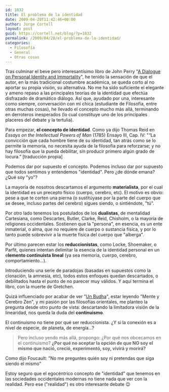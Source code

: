 ```yaml
---
id: 1832
title: El problema de la identidad
date: 2009-04-28T11:42:46+00:00
author: Jorge Cortell
layout: post
guid: https://cortell.net/blog/?p=1832
permalink: /2009/04/28/el-problema-de-la-identidad/
categories:
  - Filosofí­a
  - General
  - Otras cosas
---
```

Tras culminar el beve pero interesantísimo libro de John Perry "<a title="https://www.hackettpublishing.com/detail.php?_d=p0OlTgfM9GJ8TInAxOw1g9x14%2FCy%2FhQ%2FFFzMKM4vtMA%3D" href="https://www.hackettpublishing.com/detail.php?_d=p0OlTgfM9GJ8TInAxOw1g9x14%2FCy%2FhQ%2FFFzMKM4vtMA%3D" target="_blank">A Dialogue on Personal Identity and Immortality</a>", he tenido la sensación de que el autor, en la más tradicional costumbre académica, se queda corto al no aportar su propia visión, su alternativa. No me ha sido suficiente el elegante y ameno repaso a las principales teorías de la identidad que efectúa disfrazado de dramático diálogo. Así que, ayudado por una, interesante como siempre, conversación con mi chica (estudiante de Filosofía, entre otras muchas cosas), he llevado el concepto mucho más allá, terminando en derroteros inesperados (lo cual constituye uno de los principales placeres del debate y la tertulia).

Para empezar, **el concepto de identidad**. Como ya dijo Thomas Reid en _Essays on the Intellectual Powers of Man_ (1785) Ensayo III, Cap. IV: "“La convicción que cada hombre tiene de su identidad, tan atrás como se lo permite la memoria, no necesita ayuda de la filosofía para reforzarse; y no hay filosofía que la pueda debilitar, sin producir primero algún grado de locura.” [traducción propia]

Podemos dar por supuesto el concepto. Podemos incluso dar por supuesto que todos sentimos y entendemos "identidad". Pero ¿de dónde emana? ¿Qué soy "yo"?

La mayoría de nosotros descartamos el argumento **materialista**, por el cual la identidad es un precepto físico (cuerpo, cerebro, etc). El motivo es obvio: pese a que te corten una pierna (o sustitúyase por la parte del cuerpo que se desee, incluso partes del cerebro) sigues siendo, o sintiéndote, "tú". 

Por otro lado tenemos los postulados de los **dualistas**, de mentalidad Cartesiana, como Descartes, Butler, Clarke, Reid, Chisholm, o la mayoría de religiones occidentales. Sostienen que la "persona", en esencia, es un ente inmaterial, o alma, que no requiere de cuerpo o sustancia física, y por lo tanto puede sobrevivir a la muerte física del cuerpo que "alberga".

Por último parecen estar los **reduccionistas**, como Locke, Shoemaker, o Parfit, quienes intentan delimitar la esencia de la identidad personal en un e**lemento continuista lineal** (ya sea memoria, cuerpo, cerebro, comportamiento...).

Introduciendo una serie de paradojas (basadas en supuestos como la clonación, la amnesia, etc), todos estos enfoques quedan descartados, o debilitados hasta el punto de no parecer muy válidos. Y aquí termina el libro, con la muerte de Gretchen.

Quizá influenciado por acabar de ver "<a title="https://www.filmaffinity.com/es/film192468.html" href="https://www.filmaffinity.com/es/film192468.html" target="_blank">Un Budha</a>", estar leyendo "Mente y Cerebro Zen", y mi pasión por las filosofías orientales, me planteo la pregunta desde otro punto de vista: descartando la limitadora visión de la linearidad, nos queda la duda del **continuismo**.

El continuismo no tiene por qué ser reduccionista. ¿Y si la conexión es a nivel de especie, de planeta, de energía...?

> Pero incluso yendo más allá, propongo: ¿Por qué nos obcecamos en el continuismo? **¿Por qué no aceptar la opción de que NO soy el mismo que nació, creció, experimentó, soy, vivirá y morirá?**

Como dijo Foucault: "No me preguntes quién soy ni pretendas que siga siendo el mismo"

Estoy seguro que el egocéntrico concepto de "identidad" que tenemos en las sociedades occidentales modernas no tiene nada que ver con la realidad. Pero ese ("realidad") es otro interesante debate 😉